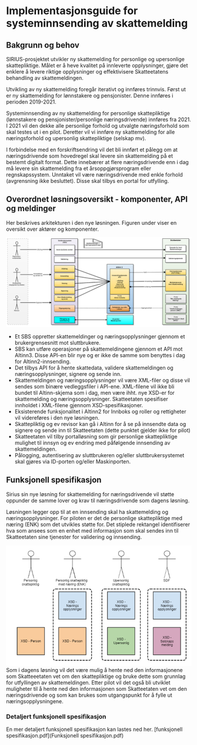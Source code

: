 # Implementasjonsguide for systeminnsending av skattemelding

## Bakgrunn og behov

SIRIUS-prosjektet utvikler ny skattemelding for personlige og upersonlige skattepliktige. Målet er å heve kvalitet på innleverte opplysninger, gjøre det enklere å levere riktige opplysninger og effektivisere Skatteetatens behandling av skattemeldingen.

Utvikling av ny skattemelding foregår iterativt og innføres trinnvis. Først ut er ny skattemelding for lønnstakere og pensjonister. Denne innføres i perioden 2019-2021.

Systeminnsending av ny skattemelding for personlige skattepliktige (lønnstakere og pensjonister/personlige næringsdrivende) innføres fra 2021. I 2021 vil den dekke alle personlige forhold og utvalgte næringsforhold som skal testes ut i en pilot. Deretter vil vi innføre ny skattemelding for alle næringsforhold og upersonlig skattepliktige (selskap mv).

I forbindelse med en forskriftsendring vil det bli innført et pålegg om at næringsdrivende som hovedregel skal levere sin skattemelding på et bestemt digitalt format. Dette innebærer at flere næringsdrivende enn i dag må levere sin skattemelding fra et årsoppgjørsprogram eller regnskapssystem. Unntaket vil være næringsdrivende med enkle forhold (avgrensning ikke besluttet). Disse skal tilbys en portal for utfylling.

## Overordnet løsningsoversikt - komponenter, API og meldinger

Her beskrives arkitekturen i den nye løsningen. Figuren under viser en oversikt over aktører og komponenter.

![oversikt.png](oversikt2.png)

- Et SBS oppretter skattemeldinger og næringsopplysninger gjennom et brukergrensesnitt mot sluttbrukere.
- SBS kan utføre operasjoner på skattemeldingene gjennom et API mot Altinn3. Disse API-en blir nye og er ikke de samme som benyttes i dag for Altinn2-innsending.
- Det tilbys API for å hente skattedata, validere skattemeldingen og næringsopplysninger, signere og sende inn.
- Skattemeldingen og næringsopplysninger vil være XML-filer og disse vil sendes som binære vedleggsfiler i API-ene. XML-filene vil ikke bli bundet til Altinn-skjema som i dag, men være ihht. nye XSD-er for skattemelding og næringsopplysninger. Skatteetaten spesifiser innholdet i XML-filene gjennom XSD-spesifikasjoner.
- Eksisterende funksjonalitet i Altinn2 for Innboks og roller og rettigheter vil videreføres i den nye løsningen.
- Skattepliktig og ev revisor kan gå i Altinn for å se på innsendte data og signere og sende inn til Skatteetaten (dette punktet gjelder ikke for pilot)
- Skatteetaten vil tilby portalløsning som gir personlige skattepliktige mulighet til innsyn og ev endring med påfølgende innsending av skattemeldingen.
- Pålogging, autentisering av sluttbrukeren og/eller sluttbrukersystemet skal gjøres via ID-porten og/eller Maskinporten.

## Funksjonell spesifikasjon

Sirius sin nye løsning for skattemelding for næringsdrivende vil støtte oppunder de samme lover og krav til næringsdrivende som dagens løsning.

Løsningen legger opp til at en innsending skal ha skattemelding og næringsopplysninger. For piloten er det de personlige skattepliktige med næring (ENK) som det utvikles støtte for.
Det stiplede rektangel identifiserer hva som ansees som en enhet med informasjon som skal sendes inn til Skatteetaten sine tjenester for validering og innsending.

![typeSelskap.png](typeSelskap.png)
Som i dagens løsning vil det være mulig å hente ned den informasjonene som Skatteeetaten vet om den skattepliktige og bruke dette som grunnlag for utfyllingen av skattemeldingen.
Etter pilot vil det også bli utviklet muligheter til å hente ned den informasjonen som Skatteetaten vet om den næringsdrivende og som kan brukes som utgangspunkt for å fylle ut næringsopplysningene.

### Detaljert funksjonell spesifikasjon

En mer detaljert funksjonell spesifikasjon kan lastes ned her.
[funksjonell spesifikasjon.pdf](Funksjonell spesifikasjon.pdf)
